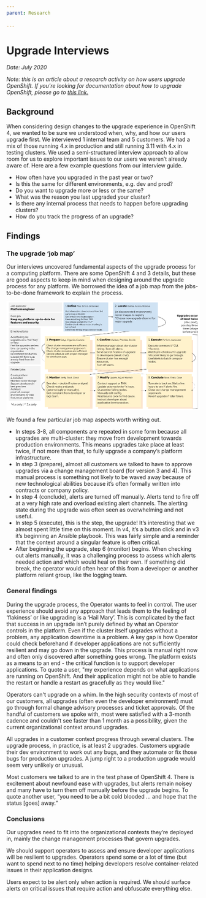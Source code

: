 ```yaml
---
parent: Research

---
```

# Upgrade Interviews

*Date: July 2020*

*Note: this is an article about a research activity on how users upgrade OpenShift. If you're looking for documentation about how to upgrade OpenShift, please go to [this link.](https://docs.openshift.com/container-platform/4.4/welcome/index.html)*

## Background

When considering design changes to the upgrade experience in OpenShift 4, we wanted to be sure we understood when, why, and how our users upgrade first. We interviewed 1 internal team and 5 customers. We had a mix of those running 4.x in production and still running 3.11 with 4.x in testing clusters. We used a semi-structured interview approach to allow room for us to explore important issues to our users we weren’t already aware of. Here are a few example questions from our interview guide.

- How often have you upgraded in the past year or two?
- Is this the same for different environments, e.g. dev and prod?
- Do you want to upgrade more or less or the same?
- What was the reason you last upgraded your cluster?
- Is there any internal process that needs to happen before upgrading clusters?
- How do you track the progress of an upgrade?

## Findings

### The upgrade ‘job map’
Our interviews uncovered fundamental aspects of the upgrade process for a computing platform. There are some OpenShift 4 and 3 details, but these are good aspects to keep in mind when designing around the upgrade process for any platform. We borrowed the idea of a job map from the jobs-to-be-done framework to explain the process.

![](img/upgrade_job_map.png)

We found a few particular job map aspects worth writing out.

- In steps 3-8, all components are repeated in some form because all upgrades are multi-cluster: they move from development towards production environments. This means upgrades take place at least twice, if not more than that, to fully upgrade a company’s platform infrastructure.
- In step 3 (prepare), almost all customers we talked to have to approve upgrades via a change management board (for version 3 and 4). This manual process is something not likely to be waved away because of new technological abilities because it’s often formally written into contracts or company policy.
- In step 4 (conclude), alerts are turned off manually. Alerts tend to fire off at a very high rate and overload existing alert channels. The alerting state during the upgrade was often seen as overwhelming and not useful.
- In step 5 (execute), this is the step, the upgrade! It’s interesting that we almost spent little time on this moment. In v4, it’s a button click and in v3 it’s beginning an Ansible playbook. This was fairly simple and a reminder that the context around a singular feature is often critical.
- After beginning the upgrade, step 6 (monitor) begins. When checking out alerts manually, it was a challenging process to assess which alerts needed action and which would heal on their own. If something did break, the operator would often hear of this from a developer or another platform reliant group, like the logging team.

### General findings

During the upgrade process, the Operator wants to feel in control. The user experience should avoid any approach that leads them to the feeling of ‘flakiness’ or like upgrading is a ‘Hail Mary’. This is complicated by the fact that success in an upgrade isn’t purely defined by what an Operator controls in the platform. Even if the cluster itself upgrades without a problem, any application downtime is a problem. A key gap is how Operator could check beforehand if developer applications are not sufficiently resilient and may go down in the upgrade. This process is manual right now and often only discovered after something goes wrong. The platform exists as a means to an end - the critical function is to support developer applications.  To quote a user, "my experience depends on what applications are running on OpenShift. And their application might not be able to handle the restart or handle a restart as gracefully as they would like."

Operators can't upgrade on a whim. In the high security contexts of most of our customers, all upgrades (often even the developer environment) must go through formal change advisory processes and ticket approvals. Of the handful of customers we spoke with, most were satisfied with a 3-month cadence and couldn't see faster than 1 month as a possibility, given the current organizational context around upgrades.

All upgrades in a customer context progress through several clusters. The upgrade process, in practice, is at least 2 upgrades. Customers upgrade their dev environment to work out any bugs, and they automate or fix those bugs for production upgrades. A jump right to a production upgrade would seem very unlikely or unusual.

Most customers we talked to are in the test phase of OpenShift 4. There is excitement about newfound ease with upgrades, but alerts remain noisey and many have to turn them off manually before the upgrade begins. To quote another user, “you need to be a bit cold blooded ... and hope that the status [goes] away.”

### Conclusions
Our upgrades need to fit into the organizational contexts they’re deployed in, mainly the change management processes that govern upgrades.

We should support operators to assess and ensure developer applications will be resilient to upgrades. Operators spend some or a lot of time (but want to spend next to no time) helping developers resolve container-related issues in their application designs.

Users expect to be alert only when action is required. We should surface alerts on critical issues that require action and obfuscate everything else.
